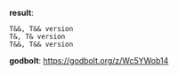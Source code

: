 **result**:
```
T&&, T&& version
T&, T& version
T&&, T&& version
```
**godbolt**: https://godbolt.org/z/Wc5YWob14